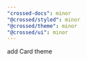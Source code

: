 ```yaml
---
"crossed-docs": minor
"@crossed/styled": minor
"@crossed/theme": minor
"@crossed/ui": minor
---
```


add Card theme
